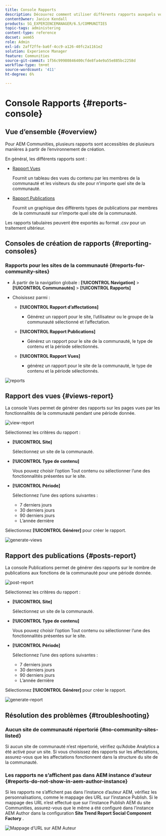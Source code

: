 ```yaml
---
title: Console Rapports
description: Découvrez comment utiliser différents rapports auxquels vous pouvez accéder de plusieurs manières à partir de l’environnement de création Adobe Experience Manager.
contentOwner: Janice Kendall
products: SG_EXPERIENCEMANAGER/6.5/COMMUNITIES
topic-tags: administering
content-type: reference
docset: aem65
role: Admin
exl-id: 2aff2ffe-ba6f-4cc9-a126-40fc2a1161e2
solution: Experience Manager
feature: Communities
source-git-commit: 1f56c99980846400cfde8fa4e9a55e885bc2258d
workflow-type: tm+mt
source-wordcount: '411'
ht-degree: 6%

---
```


# Console Rapports {#reports-console}

## Vue d’ensemble {#overview}

Pour AEM Communities, plusieurs rapports sont accessibles de plusieurs manières à partir de l’environnement de création.

En général, les différents rapports sont :

* [Rapport Vues](#views-report)

  Fournit un tableau des vues du contenu par les membres de la communauté et les visiteurs du site pour n’importe quel site de la communauté.

* [Rapport Publications](#posts-report)

  Fournit un graphique des différents types de publications par membres de la communauté sur n’importe quel site de la communauté.

Les rapports tabulaires peuvent être exportés au format .csv pour un traitement ultérieur.

## Consoles de création de rapports {#reporting-consoles}

### Rapports pour les sites de la communauté {#reports-for-community-sites}

* À partir de la navigation globale : **[!UICONTROL Navigation]** > **[!UICONTROL Communautés]** > **[!UICONTROL Rapports]**

* Choisissez parmi :

   * **[!UICONTROL Rapport d’affectations]**

      * Générez un rapport pour le site, l’utilisateur ou le groupe de la communauté sélectionné et l’affectation.

   * **[!UICONTROL Rapport Publications]**

      * Générez un rapport pour le site de la communauté, le type de contenu et la période sélectionnés.

   * **[!UICONTROL Rapport Vues]**

      * générez un rapport pour le site de la communauté, le type de contenu et la période sélectionnés.

![reports](assets/reports1.png)

## Rapport des vues {#views-report}

La console Vues permet de générer des rapports sur les pages vues par les fonctionnalités de la communauté pendant une période donnée.

![view-report](assets/view-report.png)

Sélectionnez les critères du rapport :

* **[!UICONTROL Site]**

  Sélectionnez un site de la communauté.

* **[!UICONTROL Type de contenu]**

  Vous pouvez choisir l’option Tout contenu ou sélectionner l’une des fonctionnalités présentes sur le site.

* **[!UICONTROL Période]**

  Sélectionnez l’une des options suivantes :

   * 7 derniers jours
   * 30 derniers jours
   * 90 derniers jours
   * L’année dernière

Sélectionnez **[!UICONTROL Générer]** pour créer le rapport.

![generate-views](assets/generate-views.png)

## Rapport des publications {#posts-report}

La console Publications permet de générer des rapports sur le nombre de publications aux fonctions de la communauté pour une période donnée.

![post-report](assets/posts-report.png)

Sélectionnez les critères du rapport :

* **[!UICONTROL Site]**

  Sélectionnez un site de la communauté.

* **[!UICONTROL Type de contenu]**

  Vous pouvez choisir l’option Tout contenu ou sélectionner l’une des fonctionnalités présentes sur le site.

* **[!UICONTROL Période]**

  Sélectionnez l’une des options suivantes :

   * 7 derniers jours
   * 30 derniers jours
   * 90 derniers jours
   * L’année dernière

Sélectionnez **[!UICONTROL Générer]** pour créer le rapport.

![generate-report](assets/generate-posts-report.png)

## Résolution des problèmes {#troubleshooting}

### Aucun site de communauté répertorié {#no-community-sites-listed}

Si aucun site de communauté n’est répertorié, vérifiez qu’Adobe Analytics a été activé pour un site. Si vous choisissez des rapports sur les affectations, assurez-vous que les affectations fonctionnent dans la structure du site de la communauté.

### Les rapports ne s’affichent pas dans AEM instance d’auteur {#reports-do-not-show-in-aem-author-instance}

Si les rapports ne s’affichent pas dans l’instance d’auteur AEM, vérifiez les personnalisations, comme le mappage des URL sur l’instance Publish. Si le mappage des URL n’est effectué que sur l’instance Publish AEM du site Communities, assurez-vous que le même a été configuré dans l’instance AEM Author dans la configuration **Site Trend Report Social Component Factory** .

![Mappage d’URL sur AEM Auteur](assets/sitetrend.png)

